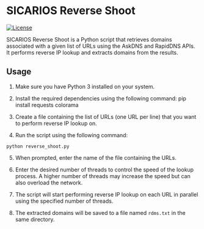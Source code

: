 # SICARIOS Reverse Shoot

[![License](https://img.shields.io/badge/license-MIT-blue.svg)](LICENSE)

SICARIOS Reverse Shoot is a Python script that retrieves domains associated with a given list of URLs using the AskDNS and RapidDNS APIs. It performs reverse IP lookup and extracts domains from the results.

## Usage

1. Make sure you have Python 3 installed on your system.

2. Install the required dependencies using the following command:
pip install requests colorama


3. Create a file containing the list of URLs (one URL per line) that you want to perform reverse IP lookup on.

4. Run the script using the following command:
```
python reverse_shoot.py
```

5. When prompted, enter the name of the file containing the URLs.

6. Enter the desired number of threads to control the speed of the lookup process. A higher number of threads may increase the speed but can also overload the network.

7. The script will start performing reverse IP lookup on each URL in parallel using the specified number of threads.

8. The extracted domains will be saved to a file named `rdms.txt` in the same directory.
